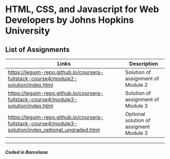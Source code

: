 # HTML, CSS, and Javascript for Web Developers by Johns Hopkins University  

## List of Assignments  

| Links | Description |  
|-------|-------------|  
|<https://leguim-repo.github.io/coursera-fullstack-course4/module2-solution/index.html>| Solution of assignment of Module 2 |
|<https://leguim-repo.github.io/coursera-fullstack-course4/module3-solution/index.html>| Solution of assignment of Module 3 |
|<https://leguim-repo.github.io/coursera-fullstack-course4/module3-solution/index_optional_ungraded.html>| Optional solution of assigment Module 3 |  

---

##### Coded in Barcelona  
